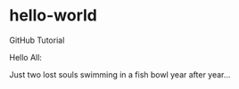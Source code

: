 # hello-world
GitHub Tutorial

Hello All:

Just two lost souls swimming in a fish bowl year after year...
